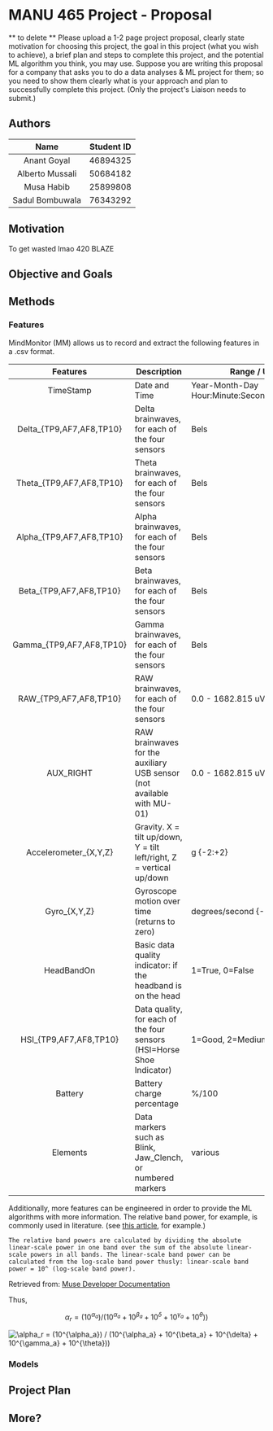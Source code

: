# MANU 465 Project - Proposal

** to delete **
Please upload a 1-2 page project proposal, clearly state motivation for choosing this project, the goal in this project (what you wish to achieve), a brief plan and steps to complete this project, and the potential ML algorithm you think, you may use. Suppose you are writing this proposal for a company that asks you to do a data analyses & ML project for them; so you need to show them clearly what is your approach and plan to successfully complete this project. (Only the project's Liaison needs to submit.)

## Authors

|       Name      | Student ID |
|:---------------:|:----------:|
|   Anant Goyal   |  46894325  |
| Alberto Mussali |  50684182  |
|    Musa Habib   |  25899808  |
| Sadul Bombuwala |  76343292  |


## Motivation
To get wasted lmao 420 BLAZE


## Objective and Goals



## Methods

### Features

MindMonitor (MM) allows us to record and extract the following features in a .csv format.

|         Features         | Description                                                            | Range / Units                                 |
|:------------------------:|------------------------------------------------------------------------|-----------------------------------------------|
|         TimeStamp        | Date and Time                                                          | Year-Month-Day Hour:Minute:Second.Microsecond |
| Delta_{TP9,AF7,AF8,TP10} | Delta brainwaves, for each of the four sensors                         | Bels                                          |
| Theta_{TP9,AF7,AF8,TP10} | Theta brainwaves, for each of the four sensors                         | Bels                                          |
| Alpha_{TP9,AF7,AF8,TP10} | Alpha brainwaves, for each of the four sensors                         | Bels                                          |
|  Beta_{TP9,AF7,AF8,TP10} | Beta brainwaves, for each of the four sensors                          | Bels                                          |
| Gamma_{TP9,AF7,AF8,TP10} | Gamma brainwaves, for each of the four sensors                         | Bels                                          |
|  RAW_{TP9,AF7,AF8,TP10}  | RAW brainwaves, for each of the four sensors                           | 0.0 - 1682.815 uV                             |
|         AUX_RIGHT        | RAW brainwaves for the auxiliary USB sensor (not available with MU-01) | 0.0 - 1682.815 uV                             |
|   Accelerometer_{X,Y,Z}  | Gravity. X = tilt up/down, Y = tilt left/right, Z = vertical up/down   | g {-2:+2}                                     |
|       Gyro_{X,Y,Z}       | Gyroscope motion over time (returns to zero)                           | degrees/second {-245:+245}                    |
|        HeadBandOn        | Basic data quality indicator: if the headband is on the head           | 1=True, 0=False                               |
|  HSI_{TP9,AF7,AF8,TP10}  | Data quality, for each of the four sensors (HSI=Horse Shoe Indicator)  | 1=Good, 2=Medium, 4=Bad                       |
|          Battery         | Battery charge percentage                                              | %/100                                         |
|         Elements         | Data markers such as Blink, Jaw_Clench, or numbered markers            | various                                     |
    
Additionally, more features can be engineered in order to provide the ML algorithms with more information. The relative band power, for example, is commonly used in literature. (see [this article](https://www.ncbi.nlm.nih.gov/pmc/articles/PMC4712412/), for example.)


    The relative band powers are calculated by dividing the absolute linear-scale power in one band over the sum of the absolute linear-scale powers in all bands. The linear-scale band power can be calculated from the log-scale band power thusly: linear-scale band power = 10^ (log-scale band power).
Retrieved from: [Muse Developer Documentation](https://web.archive.org/web/20181105231756/http://developer.choosemuse.com/tools/available-data#Relative_Band_Powers)

Thus,

$$ \alpha_r = (10^{\alpha_a}) / (10^{\alpha_a} + 10^{\beta_a} + 10^{\delta} + 10^{\gamma_a} + 10^{\theta})) $$


<img src="https://latex.codecogs.com/svg.latex?\alpha_r&space;=&space;(10^{\alpha_a})&space;/&space;(10^{\alpha_a}&space;&plus;&space;10^{\beta_a}&space;&plus;&space;10^{\delta}&space;&plus;&space;10^{\gamma_a}&space;&plus;&space;10^{\theta}))" title="\alpha_r = (10^{\alpha_a}) / (10^{\alpha_a} + 10^{\beta_a} + 10^{\delta} + 10^{\gamma_a} + 10^{\theta}))" />








### Models


## Project Plan



## More?

